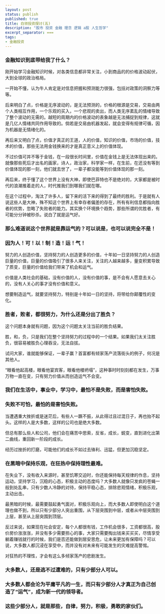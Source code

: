 ```yaml
---
layout: post
status: publish
published: true
title: 白领投资探讨(五)
description: "股市 投资 金融 理念 逻辑 a股 人生哲学"
excerpt_separator: ===
tags:
- 金融投资
---
```


### 金融知识到底带给我了什么？

刚开始学习金融知识时候，对各类信息都非常关注，小到商品的的价格波动起伏，大到全球的政治格局。

一开始不懂，认为牛人肯定是对信息把握和预测能力很强，包括对政策的洞察力等等。

后来明白了点，价格是无序波动的，是无法预测的，价格的根源是交易，交易由两个人类相互作用，一个乐观的买入，一个悲观的卖出，而人类无序紊乱的情绪导致了整个波动的无需的。越短的周期内的价格波动的表象越是无法捕捉到规律，这就是几亿人情绪共同作用导致的。倘若是交易由机器发起，就会变得有规律可循，因为机器是无情绪化的。

再后来又明白了点，价值才真正的王道，人的价值，知识的价值，市场的价值，技术的价值，那些无法用金钱换来的才是真正意义上的价值体现。

不过价值可并不等于金钱，在一段很长时间里，价值在金钱上是无法体现出来的。就像那些死后才出名的画家，诗人，政治家，科学家一样，在生前，在还没有等到价值体现的那一刻，他们就去世了，一辈子都没能等到价值体现的那一刻。

再后来，终于懂了这个世界上没有大神，即使巴菲特也不是绝对的，大家都是被时代的浪潮推着走的人，时代推我们到哪我们就在哪。

在这个过程中，淘汰了许多人，留下来的活下来的得到了最终的胜利。于是就有人说这些人是大神，殊不知这个世界上有幸存者偏差的存在，所有有利信息都指向胜者的优势，忽略了失败者的能力。其实换个环境换个趋势，那些所谓的优胜者，有可能分分钟被秒杀。说白了就是运气好。

### 那么难道说这个世界就是靠运气的？可以说是，也可以说完全不是！

### 因为人！可！以！制！造！运！气！

努力的人创造价值，坚持努力的人创造更多的价值，十年如一日坚持努力的人创造巨量的价值，巨量的价值吸引了很多人来关注，关注的人越来越多，量变积累导致了质变，巨量的价值给我们带来了机会和运气。

价值是人类社会的基础，没有价值的人，没有价值的事，是不会有人愿意去关心的，没有人关心的事才没有价值和意义。

想要制造运气，就要坚持努力，特别是十年如一日的坚持，将带给你颠覆性的变化。

### 胜者，败者，都很努力，为什么还是分出了胜负？

这个问题本身就有问题，因为这个问题太关注当前的胜负结果。

胜，和，负，只是我们在整个坚持努力的过程中的一个结果。如果我们太关注胜负，很容易被胜负心理吞没，无法自拔。

试问大家，谁就能够保证，一辈子赢？首富都有倾家荡产流落街头的例子，何况是其他人。

“眼看他起高楼，眼看他宴宾客，眼看他楼坍塌”，这种事时时刻刻都在发生，万事万物一直在变，只有努力价值从而创造运气不会变。

### 我们在生活中，事业中，学习中，最怕不是失败，而是害怕失败。

### 失败不可怕，最怕的是害怕失败。

当遭遇重大挫折或是迷茫后，有些人一蹶不振，从此得过且过混日子，再也抬不起头。这样的人是大多数，这样的公司也是绝大多数。

但总有那么些人和公司，他们会在痛苦中思索，反省，成长，蜕变，直到进化出第二曲线，重回新一阶段的成长。

经历过挫折的打磨，可能他们的成长不如过去锋利、迅猛，但更加沉稳坚定。

### 在黑暗中保持乐观，在狂热中保持理性最难。

在失业下，没有收入来源时，甚至饥寒交迫时，你还能保持每天规律的作息，坚持运动，坚持学习，沉稳的心态，积极主动的态度吗？大多数人就像只发疯的苍蝇一般到处乱串，只有少数人冷静的对待，保持平稳心态，排除悲观情绪，积极乐观，主动出击。

最黑暗的时候，最需要鼓起勇气面对，积极乐观向上，而大多数人即使明白这个道理也做不到，所以只有少部分人突出重围，从下层突围到中层，或者从中层突围到上层，甚至从上层突围到顶层。

反过来说，如果现在社会安定，每个人都很有钱，工作机会很多，工资都很高，股价房价涨涨涨，并没有多少需要担心的事，大家只需要掏出钱来买买买，尽情享受躺着赚钱就行的时候，我们是否还能做到居安思危，让未来更加有保障吗？可以说，大多数人都沉浸在享受中，而并没有对未来有可能发生的灾难提高警惕。

对狂热的不理性，才会有这么多倾家荡产的悲剧发生。

### 大多数人，还是逃不过遭难的，只有少部分人可以。

### 大多数人都会沦为平庸平凡的一生，而只有少部分人才真正为自己创造了“运气”，成为新一代的领导者。

### 这些少部分人，就是那些，自律，努力，积极，勇敢的家伙们。

